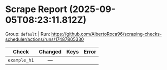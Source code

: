 # Scrape Report (2025-09-05T08:23:11.812Z)

Group: `default`  |  Run: https://github.com/AlbertoRoca96/scraping-checks-scheduler/actions/runs/17487805330

| Check | Changed | Keys | Error |
|---|:---:|:--|:--|
| `example_h1` | — |  |  |
